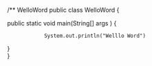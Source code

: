 /** WelloWord
   public class WelloWord {
   
   public static void main(String[] args ) {
   
                System.out.println("Welllo Word")
                
  
  
  
  
  
}   
    }
